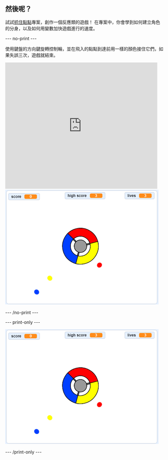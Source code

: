 ## 然後呢？

試試[抓住點點](https://projects.raspberrypi.org/en/projects/catch-the-dots?utm_source=pathway&utm_medium=whatnext&utm_campaign=projects)專案，創作一個反應類的遊戲！ 在專案中，你會學到如何建立角色的分身，以及如何用變數加快遊戲進行的速度。

\--- no-print \---

使用鍵盤的方向鍵旋轉控制輪，並在飛入的點點到達前用一樣的顏色接住它們，如果失誤三次，遊戲就結束。

<div class="scratch-preview">
  <iframe allowtransparency="true" width="485" height="402" src="https://scratch.mit.edu/projects/embed/252923761/?autostart=false" frameborder="0" scrolling="no"></iframe>
  <img src="images/dots-final.png">
</div>

\--- /no-print \---

\--- print-only \---

![抓住點點的遊戲截圖](images/dots-final.png)

\--- /print-only \---